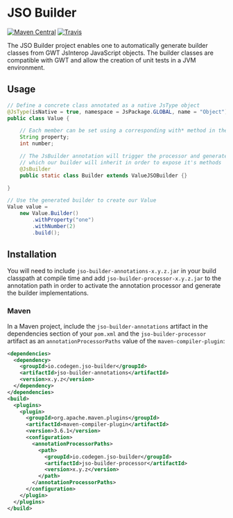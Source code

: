 # JSO Builder

[![Maven Central](https://img.shields.io/maven-central/v/io.codegen.jso-builder/jso-builder-processor.svg)](https://mvnrepository.com/artifact/io.codegen.jso-builder/jso-builder-processor)
[![Travis](https://img.shields.io/travis/codegen-io/jso-builder.svg)](https://travis-ci.org/codegen-io/jso-builder)

The JSO Builder project enables one to automatically generate builder classes from GWT JsInterop
JavaScript objects. The builder classes are compatible with GWT and allow the creation of unit
tests in a JVM environment.

## Usage

```java
// Define a concrete class annotated as a native JsType object
@JsType(isNative = true, namespace = JsPackage.GLOBAL, name = "Object")
public class Value {

    // Each member can be set using a corresponding with* method in the builder
    String property;
    int number;

    // The JsBuilder annotation will trigger the processor and generate ValueJSOBuilder
    // which our builder will inherit in order to expose it's methods
    @JsBuilder
    public static class Builder extends ValueJSOBuilder {}

}

// Use the generated builder to create our Value
Value value =
    new Value.Builder()
        .withProperty("one")
        .withNumber(2)
        .build();
```

## Installation

You will need to include `jso-builder-annotations-x.y.z.jar` in your build classpath at compile
time and add `jso-builder-processor-x.y.z.jar` to the annotation path in order to activate the
annotation processor and generate the builder implementations.

### Maven

In a Maven project, include the `jso-builder-annotations` artifact in the dependencies section
of your `pom.xml` and the `jso-builder-processor` artifact as an `annotationProcessorPaths`
value of the `maven-compiler-plugin`:

```xml
<dependencies>
  <dependency>
    <groupId>io.codegen.jso-builder</groupId>
    <artifactId>jso-builder-annotations</artifactId>
    <version>x.y.z</version>
  </dependency>
</dependencies>
<build>
  <plugins>
    <plugin>
      <groupId>org.apache.maven.plugins</groupId>
      <artifactId>maven-compiler-plugin</artifactId>
      <version>3.6.1</version>
      <configuration>
        <annotationProcessorPaths>
          <path>
            <groupId>io.codegen.jso-builder</groupId>
            <artifactId>jso-builder-processor</artifactId>
            <version>x.y.z</version>
          </path>
        </annotationProcessorPaths>
      </configuration>
    </plugin>
  </plugins>
</build>
```
